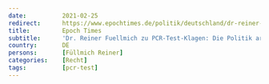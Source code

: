 ```yaml
---
date:          2021-02-25
redirect:      https://www.epochtimes.de/politik/deutschland/dr-reiner-fuellmich-zu-pcr-test-klagen-die-politik-arbeitet-mit-allen-moeglichen-taschenspielertricks-a3454126.html
title:         Epoch Times
subtitle:      'Dr. Reiner Fuellmich zu PCR-Test-Klagen: Die Politik arbeitet „mit allen möglichen Taschenspielertricks“'
country:       DE
persons:       [Füllmich Reiner]
categories:    [Recht]
tags:          [pcr-test]
---
```

